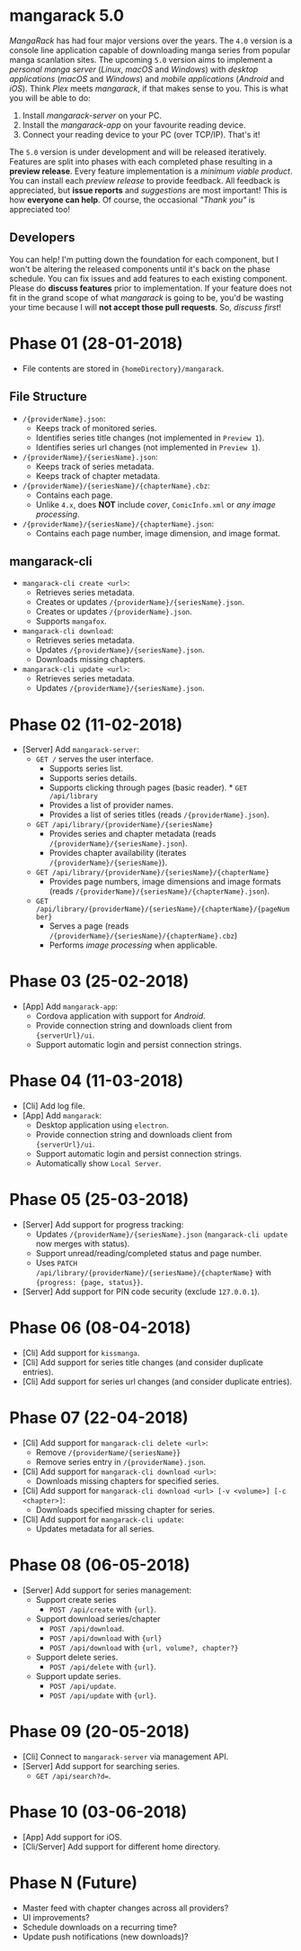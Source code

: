 # mangarack 5.0

*MangaRack* has had four major versions over the years. The `4.0` version is a console line application capable of downloading manga series from popular manga scanlation sites. The upcoming `5.0` version aims to implement a *personal manga server* (*Linux*, *macOS* and *Windows*) with *desktop applications* (*macOS* and *Windows*) and *mobile applications* (*Android* and *iOS*). Think *Plex* meets *mangarack*, if that makes sense to you. This is what you will be able to do:

1. Install *mangarack-server* on your PC.
2. Install the *mangarack-app* on your favourite reading device.
3. Connect your reading device to your PC (over TCP/IP). That's it!

The `5.0` version is under development and will be released iteratively. Features are split into phases with each completed phase resulting in a **preview release**. Every feature implementation is a *minimum viable product*. You can install each *preview release* to provide feedback. All feedback is appreciated, but **issue reports** and *suggestions* are most important! This is how **everyone can help**. Of course, the occasional *"Thank you"* is appreciated too!

## Developers

You can help! I'm putting down the foundation for each component, but I won't be altering the released components until it's back on the phase schedule. You can fix issues and add features to each existing component. Please do **discuss features** prior to implementation. If your feature does not fit in the grand scope of what *mangarack* is going to be, you'd be wasting your time because I will **not accept those pull requests**. So, *discuss first*!

# Phase 01 (28-01-2018)

* File contents are stored in `{homeDirectory}/mangarack`.

## File Structure

* `/{providerName}.json`:
  * Keeps track of monitored series.
  * Identifies series title changes (not implemented in `Preview 1`).
  * Identifies series url changes (not implemented in `Preview 1`).
* `/{providerName}/{seriesName}.json`:
  * Keeps track of series metadata.
  * Keeps track of chapter metadata.
* `/{providerName}/{seriesName}/{chapterName}.cbz`:
  * Contains each page.
  * Unlike `4.x`, does **NOT** include *cover*, `ComicInfo.xml` or *any image processing*.
* `/{providerName}/{seriesName}/{chapterName}.json`:
  * Contains each page number, image dimension, and image format.

## mangarack-cli

* `mangarack-cli create <url>`:
  * Retrieves series metadata.
  * Creates or updates `/{providerName}/{seriesName}.json`.
  * Creates or updates `/{providerName}.json`.
  * Supports `mangafox`.
* `mangarack-cli download`:
  * Retrieves series metadata.
  * Updates `/{providerName}/{seriesName}.json`.
  * Downloads missing chapters.
* `mangarack-cli update <url>`:
  * Retrieves series metadata.
  * Updates `/{providerName}/{seriesName}.json`.
  
# Phase 02 (11-02-2018)

* [Server] Add `mangarack-server`:
  * `GET /` serves the user interface.
    * Supports series list.
    * Supports series details.
    * Supports clicking through pages (basic reader).  * `GET /api/library`
    * Provides a list of provider names.
    * Provides a list of series titles (reads `/{providerName}.json`).
  * `GET /api/library/{providerName}/{seriesName}`
    * Provides series and chapter metadata (reads `/{providerName}/{seriesName}.json`).
    * Provides chapter availability (iterates `/{providerName}/{seriesName}`).
  * `GET /api/library/{providerName}/{seriesName}/{chapterName}`
    * Provides page numbers, image dimensions and image formats (reads `/{providerName}/{seriesName}/{chapterName}.json`).
  * `GET /api/library/{providerName}/{seriesName}/{chapterName}/{pageNumber}`
    * Serves a page (reads `/{providerName}/{seriesName}/{chapterName}.cbz`)
    * Performs *image processing* when applicable.
    
# Phase 03 (25-02-2018)

* [App] Add `mangarack-app`:
  * Cordova application with support for *Android*.
  * Provide connection string and downloads client from `{serverUrl}/ui`.
  * Support automatic login and persist connection strings.

# Phase 04 (11-03-2018)

* [Cli] Add log file.
* [App] Add `mangarack`:
  * Desktop application using `electron`.
  * Provide connection string and downloads client from `{serverUrl}/ui`.
  * Support automatic login and persist connection strings.
  * Automatically show `Local Server`.

# Phase 05 (25-03-2018)

* [Server] Add support for progress tracking:
  * Updates `/{providerName}/{seriesName}.json` (`mangarack-cli update` now merges with status).
  * Support unread/reading/completed status and page number.
  * Uses `PATCH /api/library/{providerName}/{seriesName}/{chapterName}` with `{progress: {page, status}}`.
* [Server] Add support for PIN code security (exclude `127.0.0.1`).

# Phase 06 (08-04-2018)

* [Cli] Add support for `kissmanga`.
* [Cli] Add support for series title changes (and consider duplicate entries).
* [Cli] Add support for series url changes (and consider duplicate entries).

# Phase 07 (22-04-2018)

* [Cli] Add support for `mangarack-cli delete <url>`:
  * Remove `/{providerName/{seriesName}`}
  * Remove series entry in `/{providerName}.json`.
* [Cli] Add support for `mangarack-cli download <url>`:
  * Downloads missing chapters for specified series.
* [Cli] Add support for `mangarack-cli download <url> [-v <volume>] [-c <chapter>]`:
  * Downloads specified missing chapter for series.
* [Cli] Add support for `mangarack-cli update`:
  * Updates metadata for all series.
  
# Phase 08 (06-05-2018)

* [Server] Add support for series management:
  * Support create series
    * `POST /api/create` with `{url}`.
  * Support download series/chapter
    * `POST /api/download`.
    * `POST /api/download` with `{url}`
    * `POST /api/download` with `{url, volume?, chapter?}`
  * Support delete series.
    * `POST /api/delete` with `{url}`.
  * Support update series.
    * `POST /api/update`.
    * `POST /api/update` with `{url}`.

# Phase 09 (20-05-2018)

* [Cli] Connect to `mangarack-server` via management API.
* [Server] Add support for searching series.
  * `GET /api/search?d=`.

# Phase 10 (03-06-2018)

* [App] Add support for iOS.
* [Cli/Server] Add support for different home directory.

# Phase N (Future)

* Master feed with chapter changes across all providers?
* UI improvements?
* Schedule downloads on a recurring time?
* Update push notifications (new downloads)?
